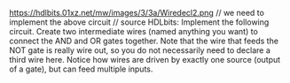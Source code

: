 https://hdlbits.01xz.net/mw/images/3/3a/Wiredecl2.png
// we need to implement the above circuit
// source HDLbits: Implement the following circuit. Create two intermediate wires (named anything you want) to connect the AND and OR gates together. Note that the wire that feeds the NOT gate is really wire out, so you do not necessarily need to declare a third wire here. Notice how wires are driven by exactly one source (output of a gate), but can feed multiple inputs.
